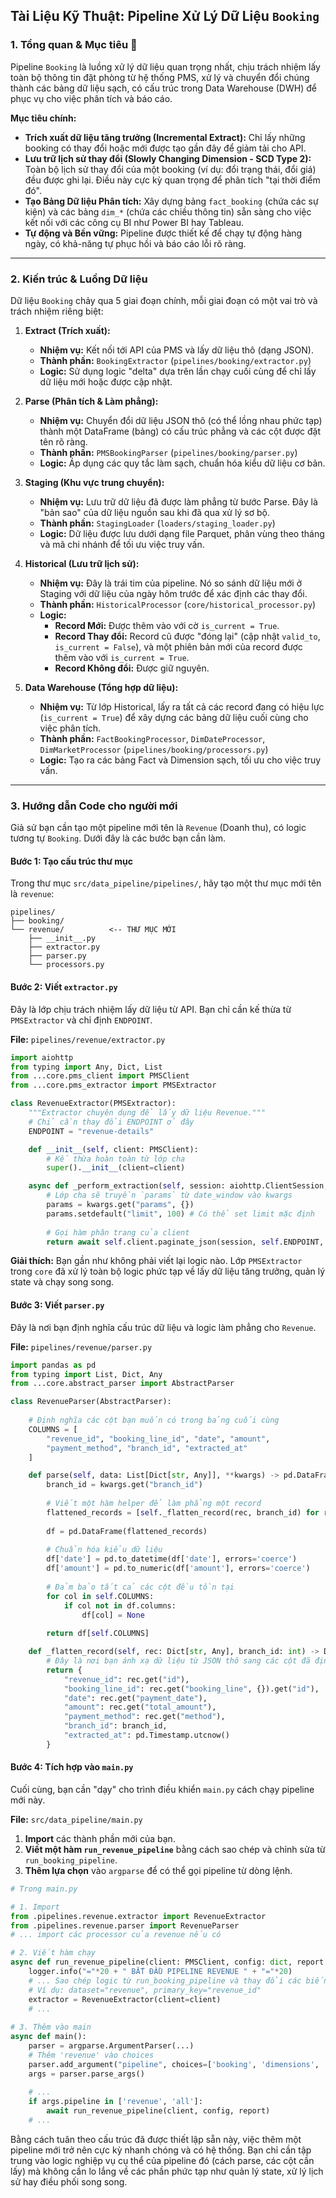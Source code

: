 ## **Tài Liệu Kỹ Thuật: Pipeline Xử Lý Dữ Liệu `Booking`**

### **1. Tổng quan & Mục tiêu 🎯**

Pipeline `Booking` là luồng xử lý dữ liệu quan trọng nhất, chịu trách nhiệm lấy toàn bộ thông tin đặt phòng từ hệ thống PMS, xử lý và chuyển đổi chúng thành các bảng dữ liệu sạch, có cấu trúc trong Data Warehouse (DWH) để phục vụ cho việc phân tích và báo cáo.

**Mục tiêu chính:**

  * **Trích xuất dữ liệu tăng trưởng (Incremental Extract):** Chỉ lấy những booking có thay đổi hoặc mới được tạo gần đây để giảm tải cho API.
  * **Lưu trữ lịch sử thay đổi (Slowly Changing Dimension - SCD Type 2):** Toàn bộ lịch sử thay đổi của một booking (ví dụ: đổi trạng thái, đổi giá) đều được ghi lại. Điều này cực kỳ quan trọng để phân tích "tại thời điểm đó".
  * **Tạo Bảng Dữ liệu Phân tích:** Xây dựng bảng `fact_booking` (chứa các sự kiện) và các bảng `dim_*` (chứa các chiều thông tin) sẵn sàng cho việc kết nối với các công cụ BI như Power BI hay Tableau.
  * **Tự động và Bền vững:** Pipeline được thiết kế để chạy tự động hàng ngày, có khả-năng tự phục hồi và báo cáo lỗi rõ ràng.

-----

### **2. Kiến trúc & Luồng Dữ liệu**

Dữ liệu `Booking` chảy qua 5 giai đoạn chính, mỗi giai đoạn có một vai trò và trách nhiệm riêng biệt:

1.  **Extract (Trích xuất):**

      * **Nhiệm vụ:** Kết nối tới API của PMS và lấy dữ liệu thô (dạng JSON).
      * **Thành phần:** `BookingExtractor` (`pipelines/booking/extractor.py`)
      * **Logic:** Sử dụng logic "delta" dựa trên lần chạy cuối cùng để chỉ lấy dữ liệu mới hoặc được cập nhật.

2.  **Parse (Phân tích & Làm phẳng):**

      * **Nhiệm vụ:** Chuyển đổi dữ liệu JSON thô (có thể lồng nhau phức tạp) thành một DataFrame (bảng) có cấu trúc phẳng và các cột được đặt tên rõ ràng.
      * **Thành phần:** `PMSBookingParser` (`pipelines/booking/parser.py`)
      * **Logic:** Áp dụng các quy tắc làm sạch, chuẩn hóa kiểu dữ liệu cơ bản.

3.  **Staging (Khu vực trung chuyển):**

      * **Nhiệm vụ:** Lưu trữ dữ liệu đã được làm phẳng từ bước Parse. Đây là "bản sao" của dữ liệu nguồn sau khi đã qua xử lý sơ bộ.
      * **Thành phần:** `StagingLoader` (`loaders/staging_loader.py`)
      * **Logic:** Dữ liệu được lưu dưới dạng file Parquet, phân vùng theo tháng và mã chi nhánh để tối ưu việc truy vấn.

4.  **Historical (Lưu trữ lịch sử):**

      * **Nhiệm vụ:** Đây là trái tim của pipeline. Nó so sánh dữ liệu mới ở Staging với dữ liệu của ngày hôm trước để xác định các thay đổi.
      * **Thành phần:** `HistoricalProcessor` (`core/historical_processor.py`)
      * **Logic:**
          * **Record Mới:** Được thêm vào với cờ `is_current = True`.
          * **Record Thay đổi:** Record cũ được "đóng lại" (cập nhật `valid_to`, `is_current = False`), và một phiên bản mới của record được thêm vào với `is_current = True`.
          * **Record Không đổi:** Được giữ nguyên.

5.  **Data Warehouse (Tổng hợp dữ liệu):**

      * **Nhiệm vụ:** Từ lớp Historical, lấy ra tất cả các record đang có hiệu lực (`is_current = True`) để xây dựng các bảng dữ liệu cuối cùng cho việc phân tích.
      * **Thành phần:** `FactBookingProcessor`, `DimDateProcessor`, `DimMarketProcessor` (`pipelines/booking/processors.py`)
      * **Logic:** Tạo ra các bảng Fact và Dimension sạch, tối ưu cho việc truy vấn.

-----

### **3. Hướng dẫn Code cho người mới**

Giả sử bạn cần tạo một pipeline mới tên là `Revenue` (Doanh thu), có logic tương tự `Booking`. Dưới đây là các bước bạn cần làm.

#### **Bước 1: Tạo cấu trúc thư mục**

Trong thư mục `src/data_pipeline/pipelines/`, hãy tạo một thư mục mới tên là `revenue`:

```plaintext
pipelines/
├── booking/
└── revenue/          <-- THƯ MỤC MỚI
    ├── __init__.py
    ├── extractor.py
    ├── parser.py
    └── processors.py
```

#### **Bước 2: Viết `extractor.py`**

Đây là lớp chịu trách nhiệm lấy dữ liệu từ API. Bạn chỉ cần kế thừa từ `PMSExtractor` và chỉ định `ENDPOINT`.

**File:** `pipelines/revenue/extractor.py`

```python
import aiohttp
from typing import Any, Dict, List
from ...core.pms_client import PMSClient
from ...core.pms_extractor import PMSExtractor

class RevenueExtractor(PMSExtractor):
    """Extractor chuyên dụng để lấy dữ liệu Revenue."""
    # Chỉ cần thay đổi ENDPOINT ở đây
    ENDPOINT = "revenue-details"

    def __init__(self, client: PMSClient):
        # Kế thừa hoàn toàn từ lớp cha
        super().__init__(client=client)

    async def _perform_extraction(self, session: aiohttp.ClientSession, branch_id: int, **kwargs) -> List[Dict[str, Any]]:
        # Lớp cha sẽ truyền `params` từ date_window vào kwargs
        params = kwargs.get("params", {})
        params.setdefault("limit", 100) # Có thể set limit mặc định
        
        # Gọi hàm phân trang của client
        return await self.client.paginate_json(session, self.ENDPOINT, base_params=params)
```

**Giải thích:** Bạn gần như không phải viết lại logic nào. Lớp `PMSExtractor` trong `core` đã xử lý toàn bộ logic phức tạp về lấy dữ liệu tăng trưởng, quản lý state và chạy song song.

#### **Bước 3: Viết `parser.py`**

Đây là nơi bạn định nghĩa cấu trúc dữ liệu và logic làm phẳng cho `Revenue`.

**File:** `pipelines/revenue/parser.py`

```python
import pandas as pd
from typing import List, Dict, Any
from ...core.abstract_parser import AbstractParser

class RevenueParser(AbstractParser):
    
    # Định nghĩa các cột bạn muốn có trong bảng cuối cùng
    COLUMNS = [
        "revenue_id", "booking_line_id", "date", "amount", 
        "payment_method", "branch_id", "extracted_at"
    ]

    def parse(self, data: List[Dict[str, Any]], **kwargs) -> pd.DataFrame:
        branch_id = kwargs.get("branch_id")
        
        # Viết một hàm helper để làm phẳng một record
        flattened_records = [self._flatten_record(rec, branch_id) for rec in data]
        
        df = pd.DataFrame(flattened_records)
        
        # Chuẩn hóa kiểu dữ liệu
        df['date'] = pd.to_datetime(df['date'], errors='coerce')
        df['amount'] = pd.to_numeric(df['amount'], errors='coerce')
        
        # Đảm bảo tất cả các cột đều tồn tại
        for col in self.COLUMNS:
            if col not in df.columns:
                df[col] = None
        
        return df[self.COLUMNS]

    def _flatten_record(self, rec: Dict[str, Any], branch_id: int) -> Dict[str, Any]:
        # Đây là nơi bạn ánh xạ dữ liệu từ JSON thô sang các cột đã định nghĩa
        return {
            "revenue_id": rec.get("id"),
            "booking_line_id": rec.get("booking_line", {}).get("id"),
            "date": rec.get("payment_date"),
            "amount": rec.get("total_amount"),
            "payment_method": rec.get("method"),
            "branch_id": branch_id,
            "extracted_at": pd.Timestamp.utcnow()
        }
```

#### **Bước 4: Tích hợp vào `main.py`**

Cuối cùng, bạn cần "dạy" cho trình điều khiển `main.py` cách chạy pipeline mới này.

**File:** `src/data_pipeline/main.py`

1.  **Import** các thành phần mới của bạn.
2.  **Viết một hàm `run_revenue_pipeline`** bằng cách sao chép và chỉnh sửa từ `run_booking_pipeline`.
3.  **Thêm lựa chọn** vào `argparse` để có thể gọi pipeline từ dòng lệnh.

<!-- end list -->

```python
# Trong main.py

# 1. Import
from .pipelines.revenue.extractor import RevenueExtractor
from .pipelines.revenue.parser import RevenueParser
# ... import các processor của revenue nếu có

# 2. Viết hàm chạy
async def run_revenue_pipeline(client: PMSClient, config: dict, report: dict):
    logger.info("="*20 + " BẮT ĐẦU PIPELINE REVENUE " + "="*20)
    # ... Sao chép logic từ run_booking_pipeline và thay đổi các biến ...
    # Ví dụ: dataset="revenue", primary_key="revenue_id"
    extractor = RevenueExtractor(client=client)
    # ...
    
# 3. Thêm vào main
async def main():
    parser = argparse.ArgumentParser(...)
    # Thêm 'revenue' vào choices
    parser.add_argument("pipeline", choices=['booking', 'dimensions', 'revenue', 'all'], ...)
    args = parser.parse_args()
    
    # ...
    if args.pipeline in ['revenue', 'all']:
        await run_revenue_pipeline(client, config, report)
    # ...
```

Bằng cách tuân theo cấu trúc đã được thiết lập sẵn này, việc thêm một pipeline mới trở nên cực kỳ nhanh chóng và có hệ thống. Bạn chỉ cần tập trung vào logic nghiệp vụ cụ thể của pipeline đó (cách parse, các cột cần lấy) mà không cần lo lắng về các phần phức tạp như quản lý state, xử lý lịch sử hay điều phối song song.